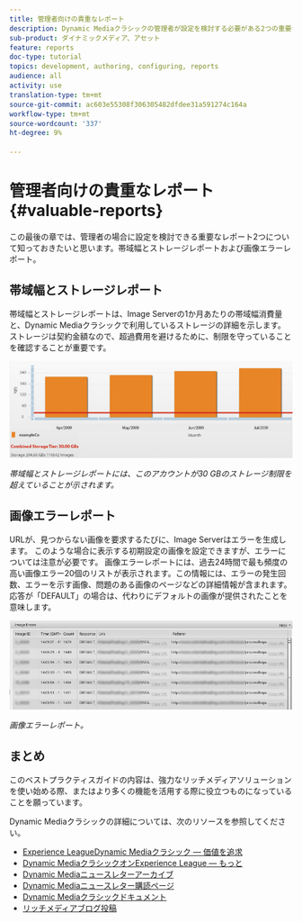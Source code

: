 ```yaml
---
title: 管理者向けの貴重なレポート
description: Dynamic Mediaクラシックの管理者が設定を検討する必要がある2つの重要なレポートを見つけます。
sub-product: ダイナミックメディア、アセット
feature: reports
doc-type: tutorial
topics: development, authoring, configuring, reports
audience: all
activity: use
translation-type: tm+mt
source-git-commit: ac603e55308f306305482dfdee31a591274c164a
workflow-type: tm+mt
source-wordcount: '337'
ht-degree: 9%

---
```



# 管理者向けの貴重なレポート{#valuable-reports}

この最後の章では、管理者の場合に設定を検討できる重要なレポート2つについて知っておきたいと思います。帯域幅とストレージレポートおよび画像エラーレポート。

## 帯域幅とストレージレポート

帯域幅とストレージレポートは、Image Serverの1か月あたりの帯域幅消費量と、Dynamic Mediaクラシックで利用しているストレージの詳細を示します。 ストレージは契約金額なので、超過費用を避けるために、制限を守っていることを確認することが重要です。

![画像](assets/valuable-reports/reports-1.jpg)

_帯域幅とストレージレポートには、このアカウントが30 GBのストレージ制限を超えていることが示されます。_

## 画像エラーレポート

URLが、見つからない画像を要求するたびに、Image Serverはエラーを生成します。 このような場合に表示する初期設定の画像を設定できますが、エラーについては注意が必要です。 画像エラーレポートには、過去24時間で最も頻度の高い画像エラー20個のリストが表示されます。この情報には、エラーの発生回数、エラーを示す画像、問題のある画像のページなどの詳細情報が含まれます。 応答が「DEFAULT」の場合は、代わりにデフォルトの画像が提供されたことを意味します。

![画像](assets/valuable-reports/reports-2.jpg)

_画像エラーレポート。_

## まとめ

このベストプラクティスガイドの内容は、強力なリッチメディアソリューションを使い始める際、またはより多くの機能を活用する際に役立つものになっていることを願っています。

Dynamic Mediaクラシックの詳細については、次のリソースを参照してください。

- [Experience LeagueDynamic Mediaクラシック — 価値を追求](https://guided.adobe.com/?launch=AEM-5a#recommended/solutions/experience-manager)
- [Dynamic MediaクラシックオンExperience League — もっと](https://guided.adobe.com/?launch=AEM-6a#recommended/solutions/experience-manager)
- [Dynamic Mediaニュースレターアーカイブ](https://docs.adobe.com/content/help/en/dynamic-media-classic/using/dynamic-media-newsletter.html)
- [Dynamic Mediaニュースレター購読ページ](https://www.adobe.com/subscription/dynamic-media-newsletter.html)
- [Dynamic Mediaクラシックドキュメント](https://docs.adobe.com/content/help/en/dynamic-media-classic/using/home.html)
- [リッチメディアブログ投稿](https://theblog.adobe.com/tag/dynamic-media)
